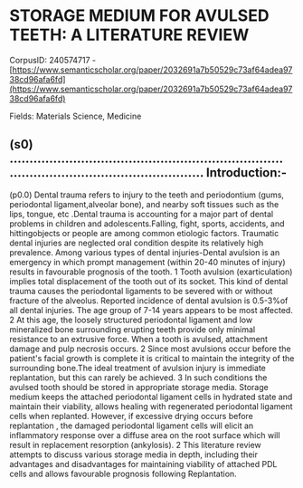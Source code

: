 # STORAGE MEDIUM FOR AVULSED TEETH: A LITERATURE REVIEW

CorpusID: 240574717 - [https://www.semanticscholar.org/paper/2032691a7b50529c73af64adea9738cd96afa6fd](https://www.semanticscholar.org/paper/2032691a7b50529c73af64adea9738cd96afa6fd)

Fields: Materials Science, Medicine

## (s0) …………………………………………………………………………………………………….... Introduction:-
(p0.0) Dental trauma refers to injury to the teeth and periodontium (gums, periodontal ligament,alveolar bone), and nearby soft tissues such as the lips, tongue, etc .Dental trauma is accounting for a major part of dental problems in children and adolescents.Falling, fight, sports, accidents, and hittingobjects or people are among common etiologic factors. Traumatic dental injuries are neglected oral condition despite its relatively high prevalence. Among various types of dental injuries-Dental avulsion is an emergency in which prompt management (within 20-40 minutes of injury) results in favourable prognosis of the tooth. 1 Tooth avulsion (exarticulation) implies total displacement of the tooth out of its socket. This kind of dental trauma causes the periodontal ligaments to be severed with or without fracture of the alveolus. Reported incidence of dental avulsion is 0.5-3%of all dental injuries. The age group of 7-14 years appears to be most affected. 2 At this age, the loosely structured periodontal ligament and low mineralized bone surrounding erupting teeth provide only minimal resistance to an extrusive force. When a tooth is avulsed, attachment damage and pulp necrosis occurs. 2 Since most avulsions occur before the patient's facial growth is complete it is critical to maintain the integrity of the surrounding bone.The ideal treatment of avulsion injury is immediate replantation, but this can rarely be achieved. 3 In such conditions the avulsed tooth should be stored in appropriate storage media. Storage medium keeps the attached periodontal ligament cells in hydrated state and maintain their viability, allows healing with regenerated periodontal ligament cells when replanted. However, if excessive drying occurs before replantation , the damaged periodontal ligament cells will elicit an inflammatory response over a diffuse area on the root surface which will result in replacement resorption (ankylosis). 2 This literature review attempts to discuss various storage media in depth, including their advantages and disadvantages for maintaining viability of attached PDL cells and allows favourable prognosis following Replantation.
